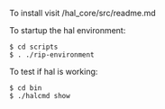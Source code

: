 To install visit /hal_core/src/readme.md

To startup the hal environment:

    $ cd scripts
    $ . ./rip-environment
    
To test if hal is working:

    $ cd bin 
    $ ./halcmd show
    

